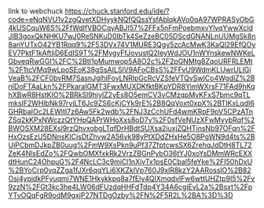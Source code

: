 #
link to webchuck
https://chuck.stanford.edu/ide/?code=eNqNVU1v2zgQvetXDHyykNQfQQssYsfAblqkAVo0qA97WPRASyObG4kUSCquW6S%2FfWdIfVBOCqyABJI57%2FFx5nFmPoebmxvYlvqYwwXcldJlB3goxQkNHKU7wJ0ReSNKuD0IbTk4SeZzeBC05DScdGNANLnUUMgSk8n8anYUTxO42YB1Rqq9%2F53DVx74V1MURE3Qgy5zcAcMwK3KaQl29EfQOyEV7PktF1kAftIiD6EdIS9T%2FMygyFfJovustQ2IeyWdJOU1nWYnskewNWKeLGbveqRwGGI%2FC%2BtI1pMumwop5A8O2c%2F2pGNMtg8ZqoURFRLEMt%2F1tcVMq9wLpoSEoK38gSsAILSlV9AFoCBsS%2FFvU9WdmKLUwrULlGiVeaB%2FCF0bvRM7SasnJglhlFovLNRlpGcRcVZSfeVTQvSwICo4WgdiZ%2BnIDoFTAaLkn%2FPkaraIGMT3FwxMUXDKfktBKpYDR8YimWXrsF71FAd9hKqhXBwR8HstKIO%2BRkSl9hiylZ2yEs8O5emCV3vCMzqpMvKFxS7bmc9qTLmkslF2WHlbNk97ryiLT6Jc9ZS6cKjCYk9rE%2B8QqVoxt0xpX%2BTIKxLqdI6GHRbaIOc2LEWltI7z6Aw5Fk2wdb%2FNJ3zCchUFd4wmKRpF9pV5CPzATnZSq2kKPxNWczzQtYHpQAPrWHoXxs8oD7y%2F0sfVeNUzXFwMvybRqf%2BWOSXM28EXsl9rzQhvxobgLTqfDrHBdtSUXsa2juxjZQHTjnsNb97OFqn%2FHxOzsEzU5DNnsKICjsDtZhvw2A56vk98yPtXDdZHxHe5O8PgWN9d4ts%2BUjPCbmDJkpZB0uug%2FmW9XsPkn9uPf37ZfptcwsSX6ZrehqJdDtH8TL72ZeK4NlsEdZo%2FQwbOMXfxkRk2VrzZBGnPybO36tYJ0xoYsDMmWRcEXXdtHunC24OhpuG%2F4NcLC3c9miCl1nXivTx1psE0Cbal5feYke%2FI50hDxU%2BYoCrp0vqZZga1fJXr6qqYLi6XKZklVp760J9xlR8kzY2AARosslO%2B82Osj4ypidkPFyuqmi7WNE1Hkykkpq8a7fEly4QlXmqdvlFw6wttUHZtp9I5%2Fv9zzN%2FGt3kc3he4LW06dFUzdqHHFdTdp4Y34A6cgiEvL2a%2Bsxt%2FpYTvOQqFgR9odM9gxjP27NTDgOzby%2FN%2F5R2L%2BA%3D%3D
